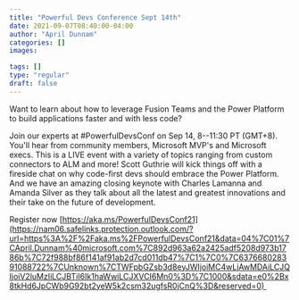 ```yaml
---
title: "Powerful Devs Conference Sept 14th"
date: 2021-09-07T08:40:00-04:00
author: "April Dunnam"
categories: []
images:

tags: []
type: "regular"
draft: false
---
```


Want to learn about how to leverage Fusion Teams and the Power Platform
to build applications faster and with less code?  


Join our experts at #PowerfulDevsConf on Sep 14, 8--11:30 PT (GMT+8).
You\'ll hear from community members, Microsoft MVP\'s and Microsoft
execs. This is a LIVE event with a variety of topics ranging from custom
connectors to ALM and more!
Scott Guthrie will kick things off with a fireside chat on why
code-first devs should embrace the Power Platform. And we have an
amazing closing keynote with Charles Lamanna and Amanda Silver as they
talk about all the latest and greatest innovations and their take on the
future of development.  


Register
now [https://aka.ms/PowerfulDevsConf21](https://nam06.safelinks.protection.outlook.com/?url=https%3A%2F%2Faka.ms%2FPowerfulDevsConf21&data=04%7C01%7CApril.Dunnam%40microsoft.com%7C892d963a62a2425adf5208d973b1786b%7C72f988bf86f141af91ab2d7cd011db47%7C1%7C0%7C637668028391088722%7CUnknown%7CTWFpbGZsb3d8eyJWIjoiMC4wLjAwMDAiLCJQIjoiV2luMzIiLCJBTiI6Ik1haWwiLCJXVCI6Mn0%3D%7C1000&sdata=e0%2Bx8tkHd6JpCWb9G92bt2yeW5k2csm32ugfsR0jCnQ%3D&reserved=0) 
